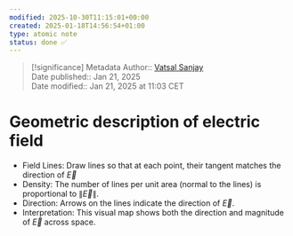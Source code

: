 ```yaml
---
modified: 2025-10-30T11:15:01+00:00
created: 2025-01-18T14:56:54+01:00
type: atomic note
status: done ✅
---
```

> [!significance] Metadata
> Author:: [Vatsal Sanjay](https://vatsalsanjay.com)<br>
> Date published:: Jan 21, 2025<br>
> Date modified:: Jan 21, 2025 at 11:03 CET

# Geometric description of electric field

* Field Lines: Draw lines so that at each point, their tangent matches the direction of $\vec{E}$
* Density: The number of lines per unit area (normal to the lines) is proportional to $\|\vec{E}\|$.
* Direction: Arrows on the lines indicate the direction of $\vec{E}$.
* Interpretation: This visual map shows both the direction and magnitude of $\vec{E}$ across space.